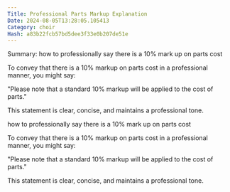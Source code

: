 ```yaml
---
Title: Professional Parts Markup Explanation
Date: 2024-08-05T13:28:05.105413
Category: choir
Hash: a83b22fcb57bd5dee3f33e0b207de51e
---
```

Summary: how to professionally say there is a 10% mark up on parts cost

To convey that there is a 10% markup on parts cost in a professional manner, you might say:

"Please note that a standard 10% markup will be applied to the cost of parts."

This statement is clear, concise, and maintains a professional tone.

how to professionally say there is a 10% mark up on parts cost

To convey that there is a 10% markup on parts cost in a professional manner, you might say:

"Please note that a standard 10% markup will be applied to the cost of parts."

This statement is clear, concise, and maintains a professional tone.